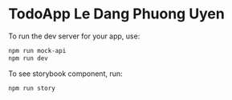 # TodoApp Le Dang Phuong Uyen

To run the dev server for your app, use:

```sh
npm run mock-api
npm run dev
```

To see storybook component, run:

```sh
npm run story
```

